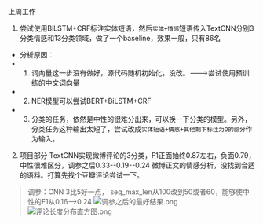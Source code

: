 上周工作
1. 尝试使用BiLSTM+CRF标注实体短语，然后`实体+情感`短语传入TextCNN分别3分类情感和13分类领域，做了一个baseline，效果一般，只有86名
  + 分析原因：
  + 1. 词向量这一步没有做好，源代码随机初始化，没改。--->尝试使用预训练的中文词向量
  + 2. NER模型可以尝试BERT+BiLSTM+CRF
  + 3. 分类的任务，依然是中性的很难分出来，可以换一下分类的模型。另外，分类任务这种输出太短了，尝试改成`实体短语+情感+其他剩下标注为O的部分`作为输入。
  
 2. 项目部分
 TextCNN实现微博评论的3分类，F1正面始终0.87左右，负面0.79，中性很难区分，调参之后0.33--0.19--0.24
 微博正文的情感分析，没找到合适的语料。打算先找个豆瓣评论尝试一下。
 
 > 调参：CNN 3比5好一点， seq_max_len从100改到50或者60，能够使中性的F1从0.16-->0.24
 ![调参之后的最好结果.png](https://i.loli.net/2019/08/29/9f6XEkGs35jWlun.png)
 ![评论长度分布直方图.png](https://i.loli.net/2019/08/29/PiTRDFJGzYMXC2d.png)

